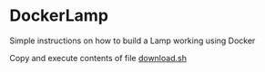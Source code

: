 # DockerLamp
Simple instructions on how to build a Lamp working using Docker

Copy and execute contents of file <a href=download.sh>download.sh</a>
